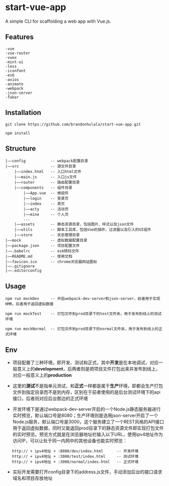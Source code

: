 # start-vue-app

A simple CLI for scaffolding a web app with Vue.js.

## Features
``` 
-vue
-vue-router
-vuex
-mint-ui
-less
-iconfont
-es6
-axios
-animate
-webpack
-json-server
-faker
```

## Installation
``` 
git clone https://github.com/brandonhulala/start-vue-app.git

npm install 
```

## Structure
```
|——config           -- webpack配置目录
|——src              -- 源文件目录
    |——index.html   -- 入口html文件
    |——main.js      -- 入口js文件
    |——router       -- 路由配置目录
    |——components   -- 组件目录
        |——App.vue  -- 根组件
        |——login    -- 登录页
        |——index    -- 首页
        |——acty     -- 活动页
        |——mine     -- 个人页
        ...
    |——assets       -- 静态资源目录，包括图片、样式以及json文件
    |——utils        -- 脚本工具库，包括Vue的插件、过滤器以及引入的UI组件
    |——store        -- 状态管理目录
|——mock             -- 虚拟数据配置目录
|——package.json     -- 项目配置文件
|——.babelrc         -- es6转码文件
|——README.md        -- 使用文档
|——favicon.ico      -- chrome浏览器网站图标
|——.gitignore       
|——.editorconfig    
```

## Usage
``` 
npm run mockDev     -- 开启webpack-dev-server和json-server，前者用于实现HMR，后者用于返回虚拟数据

npm run mockTest    -- 打包文件到prod目录下的test文件夹，用于发布到线上的测试环境

npm run mockNormal  -- 打包文件到prod目录下的normal文件夹，用于发布到线上的正式环境
```

## Env
* 项目配置了三种环境，即开发、测试和正式，其中**开发**是在本地调试，对应一般意义上的**development**，后两者则是把项目文件打包出来并发布到线上，对应一般意义上的**production**

* 这里的**测试**不是指单元测试，和**正式**一样都是属于**生产**环境，即都会生产打包文件到指定目录而不是到内存，区别在于前者使用的是后台测试环境下的api接口，后者则对应后台那边的正式环境

* 开发环境下是通过webpack-dev-server开启的一个Node.js静态服务器进行实时预览，默认端口号是8080；生产环境则是选用json-server开启了一个Node.js服务，默认端口号是3000，这个服务建立了一个REST风格的API接口用于返回虚拟数据，同时又能返回prod目录下的静态资源文件即实现打包文件的实时预览。预览方式就是在浏览器地址栏输入以下URL，使用ipv4地址作为访问IP，可以让处于同一内网中的其他设备也能实时预览：
```
   http:// + ipv4地址 + :8080/dev/index.html      -- 开发环境
   http:// + ipv4地址 + :3000/test/index.html     -- 测试环境
   http:// + ipv4地址 + :3000/normal/index.html   -- 正式环境
```

* 实际开发需要打开config目录下的address.js文件，手动添加后台的接口请求域名和项目存放地址

